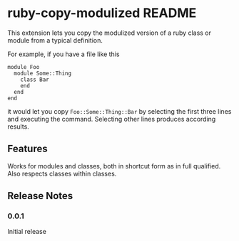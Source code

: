 # ruby-copy-modulized README

This extension lets you copy the modulized version of a ruby class or module
from a typical definition.

For example, if you have a file like this

```
module Foo
  module Some::Thing
    class Bar
    end
  end
end
```

it would let you copy `Foo::Some::Thing::Bar` by selecting the first three lines
and executing the command. Selecting other lines produces according results.

## Features

Works for modules and classes, both in shortcut form as in full qualified.
Also respects classes within classes.

## Release Notes

### 0.0.1

Initial release
